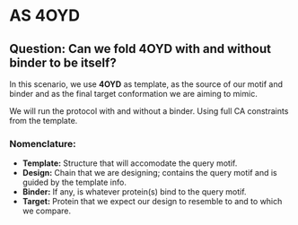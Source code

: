 
# AS 4OYD


## Question: Can we fold 4OYD with and without binder to be itself?

In this scenario, we use __4OYD__ as template, as the source of our motif and binder and as the final target conformation we are aiming to mimic.

We will run the protocol with and without a binder. Using full CA constraints from the template.

### Nomenclature:

* __Template:__ Structure that will accomodate the query motif.  
* __Design:__ Chain that we are designing; contains the query motif and is guided by the template info.  
* __Binder:__ If any, is whatever protein(s) bind to the query motif.  
* __Target:__ Protein that we expect our design to resemble to and to which we compare.  



```python

```
